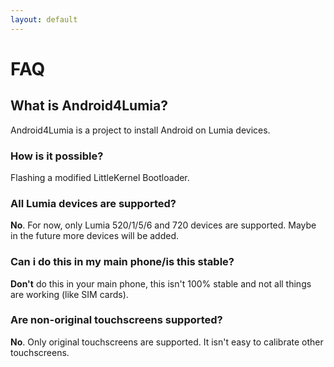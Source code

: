 ```yaml
---
layout: default
---
```


# FAQ

## What is Android4Lumia?

Android4Lumia is a project to install Android on Lumia devices.

### How is it possible?

Flashing a modified LittleKernel Bootloader.

### All Lumia devices are supported?

**No**. For now, only Lumia 520/1/5/6 and 720 devices are supported. Maybe in the future more devices will be added.

### Can i do this in my main phone/is this stable?

**Don't** do this in your main phone, this isn't 100% stable and not all things are working (like SIM cards).

### Are non-original touchscreens supported?

**No**. Only original touchscreens are supported. It isn't easy to calibrate other touchscreens.

